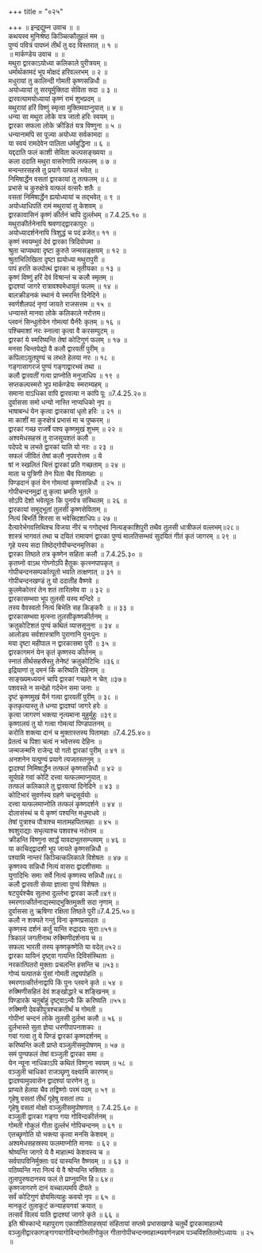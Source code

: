+++
title = "०२५"

+++
॥ इन्द्रद्युम्न उवाच ॥ ॥  
कथयस्व मुनिश्रेष्ठ किञ्चित्कौतूहलं मम ॥  
पुण्यं पवित्रं पापघ्नं तीर्थं तु वद विस्तरात् ॥ १ ॥  
॥ मार्कण्डेय उवाच ॥ ॥  
मथुरा द्वारकाऽयोध्या कलिकाले पुरीत्रयम् ॥  
धर्मार्थकामदं भूप मोक्षदं हरिवल्लभम् ॥ २ ॥  
मधुरायां तु कालिन्दी गोमती कृष्णसन्निधौ ॥  
अयोध्यायां तु सरयूर्मुक्तिदा सेविता सदा ॥ ३ ॥  
द्रारवत्यामयोध्यायां कृष्णं रामं शुभप्रदम् ॥  
मथुरायां हरिं विष्णुं स्मृत्वा मुक्तिमवाप्नुयात् ॥ ४ ॥  
धन्या सा मथुरा लोके यत्र जातो हरिः स्वयम् ॥  
द्वारका सफला लोके क्रीडितं यत्र विष्णुना ॥ ५ ॥  
धन्यानामपि सा पूज्या अयोध्या सर्वकामदा ॥  
या स्वयं रामदेवेन पालिता धर्मबुद्धिना ॥ ६ ॥  
यद्ददाति फलं काशी सेविता कल्पसङ्ख्यया ॥  
कला ददाति मथुरा वासरेणापि तत्फलम् ॥ ७ ॥  
मन्वन्तरसहस्रे तु प्रयागे यत्फलं भवेत् ॥  
निमिषार्द्धेन वसतां द्वारकायां तु तत्फलम् ॥ ८ ॥  
प्रभासे च कुरुक्षेत्रे यत्फलं वत्सरैः शतैः ॥  
वसतां निमिषार्द्धेन ह्ययोध्यायां च तद्भवेत् ॥ ९ ॥  
अयोध्याधिपतिं रामं मथुरायां तु केशवम् ॥  
द्वारकावासिनं कृष्णं कीर्तनं चापि दुर्ल्लभम् ॥ 7.4.25.१० ॥  
मथुराकीर्तनेनापि श्रवणाद्द्वारकापुरः ॥  
अयोध्यादर्शनेनापि त्रिशुद्धं च पदं व्रजेत्॥ ११ ॥  
कृष्णं स्वयम्भुवं देवं द्वारका त्रिदिवोपमा ॥  
श्रुता चाप्यथवा दृष्टा कुरुते जन्मसङ्क्षयम् ॥ १२ ॥  
श्रुताभिलिखिता दृष्टा ह्ययोध्या मथुरापुरी ॥  
पापं हरति कल्पोत्थं द्वारका च तृतीयका ॥ १३ ॥  
कृष्णं विष्णुं हरिं देवं विश्रान्तं च कलौ स्मृतम् ॥  
द्वादश्यां जागरे रात्रावश्वमेधायुतं फलम् ॥ १४ ॥  
बालक्रीडनकं स्थानं ये स्मरन्ति दिनेदिने ॥  
स्वर्णशैलपदं नृणां जायते राजसत्तम ॥ १५ ॥  
धन्यास्ते मानवा लोके कलिकाले नरोत्तम॥  
प्लवनं सिन्धुतोयेन गोमत्यां यैर्नरैः कृतम् ॥ १६ ॥  
पश्चिमाशां नरः स्नात्वा कृत्वा वै करसम्पुटम् ॥  
द्वारकां ये स्मरिष्यन्ति तेषां कोटिगुणं फलम् ॥ १७ ॥  
मनसा चिन्तयेद्यो वै कलौ द्वारवतीं पुरीम् ॥  
कपिलाऽयुतपुण्यं च लभते हेलया नरः ॥ १८ ॥  
गङ्गासागरजं पुण्यं गङ्गाद्वारभवं तथा ॥  
कलौ द्वारवतीं गत्वा प्राप्नोति मनुजाधिप ॥ १९ ॥  
सप्तकल्पस्मरो भूप मार्कण्डेयः स्मराम्यहम् ॥  
समाना वाऽधिका वापि द्वारवत्या न कापि पूः ॥7.4.25.२०॥  
दुर्वाससा समो धन्यो नास्ति नाप्यधिको नृप ॥  
भाषाबन्धं येन कृत्वा द्वारकायां धृतो हरिः ॥ २१ ॥  
मा काशीं मा कुरुक्षेत्रं प्रभासं मा च पुष्करम् ॥  
द्वारकां गच्छ राजर्षे पश्य कृष्णमुखं शुभम् ॥ २२ ॥  
अश्वमेधसहस्रं तु राजसूयशतं कलौ ॥  
पदेपदे च लभते द्वारकां याति यो नरः ॥ २३ ॥  
सफलं जीवितं तेषां कलौ नृपवरोत्तम ॥ ये  
षां न स्खलितं चित्तं द्वारकां प्रति गच्छताम् ॥ २४ ॥  
माता च पुत्रिणी तेन पिता चैव पितामहाः ॥  
पिण्डदानं कृतं येन गोमत्यां कृष्णसन्निधौ ॥ २५ ॥  
गोपीचन्दनमुद्रां तु कृत्वा भ्रमति भूतले ॥  
सोऽपि देशो भवेत्पूतः कि पुनर्यत्र संस्थितम् ॥ २६ ॥  
द्वारकायां समुद्भूतां तुलसीं कृष्णसेविताम् ॥  
नित्यं बिभर्ति शिरसा स भवेत्त्रिदशाधिपः॥ २७ ॥  
दैत्यारेर्भगवत्तिथिश्च विजया नीरं च गगोद्भवं नित्यङ्काशिपुरी तथैव तुलसी धात्रीफलं वल्लभम्॥२८॥  
शास्त्रं भागवतं तथा च दयितं रामायणं द्वारका पुण्यं मालतिसम्भवं सुदयितं गीतं कृतं जागरम् ॥ २९ ॥  
गृहे यस्य सदा तिष्ठेद्गोपीचन्दनमृत्तिका ॥  
द्वारका तिष्ठते तत्र कृष्णेन सहिता कलौ ॥ 7.4.25.३० ॥  
कृतघ्नो वाऽथ गोघ्नोऽपि हैतुकः कृत्स्नपापकृत् ॥  
गोपीचन्दनसम्पर्कात्पूतो भवति तत्क्षणात् ॥ ३१ ॥  
गोपीचन्दनखण्डं तु यो ददातीह वैष्णवे ॥  
कुलमेकोत्तरं तेन शतं तारितमेव वा ॥ ३२ ॥  
द्वारकासम्भवा भूप तुलसी यस्य मन्दिरे ॥  
तस्य वैवस्वतो नित्यं बिभेति सह किङ्करैः ॥ ॥ ३३ ॥  
द्वारकासम्भवा मृत्स्ना तुलसीकृष्णकीर्तनम् ॥  
क्रतुकोटिशतं पुण्यं कथितं व्याससूनुना ॥ ३४ ॥  
आलोड्य सर्वशास्त्राणि पुराणानि पुनःपुनः ॥  
मया दृष्टा महीपाल न द्वारकासमा पुरी ॥ ३५ ॥  
द्वारकागमनं येन कृतं कृष्णस्य कीर्तनम् ॥  
स्नातं तीर्थसहस्रैस्तु तेनेष्टं क्रतुकोटिभिः ॥३६॥  
इद्रियाणां तु दमनं किं करिष्यति देहिनाम् ॥  
साङ्ख्यमध्ययनं चापि द्वारकां गच्छते न चेत् ॥३७॥  
पशवस्ते न सन्देहो गर्दभेन समा जनाः ॥  
दृष्टं कृष्णमुखं यैर्न गत्वा द्वारवतीं पुरीम् ॥ ३८ ॥  
कृतकृत्यास्तु ते धन्या द्वादश्यां जागरे हरेः ॥  
कृत्वा जागरणं भक्त्या नृत्यमाना मुहुर्मुहुः ॥३९॥  
कृष्णालयं तु यो गत्वा गोमत्यां पिण्डपातनम् ॥  
करोति शक्त्या दानं च मुक्तास्तस्य पितामहाः ॥7.4.25.४०॥  
प्रेतत्वं च पिशा चत्वं न भवेत्तस्य देहिनः ॥  
जन्मजन्मनि राजेन्द्र यो गतो द्वारकां पुरीम् ॥ ४१ ॥  
अनशनेन यत्पुण्यं प्रयागे त्यजतस्तनुम् ॥  
द्वादश्यां निमिषार्द्धेन तत्फलं कृष्णसन्निधौ ॥ ४२ ॥  
सूर्यग्रहे गवां कोटिं दत्त्वा यत्फलमाप्नुयात् ॥  
तत्फलं कलिकाले तु द्वारवत्यां दिनेदिने ॥ ४३ ॥  
कोटिभारं सुवर्णस्य ग्रहणे चन्द्रसूर्ययोः ॥  
दत्त्वा यत्फलमाप्नोति तत्फलं कृष्णदर्शने ॥ ४४ ॥  
दोलासंस्थं च ये कृष्णं पश्यन्ति मधुमाधवे ॥  
तेषां पुत्राश्च पौत्राश्च मातामहपितामहाः ॥ ४५ ॥  
श्वशुराद्याः सभृत्याश्च पशवश्च नरोत्तम ॥  
क्रीडन्ति विष्णुना सार्द्धं यावदाभूतसम्प्लवम् ॥ ४६ ॥  
या काचिद्द्वादशी भूप जायते कृष्णसन्निधौ ॥  
पश्यामि नान्तरं किञ्चित्कलिकाले विशेषतः ॥ ४७ ॥  
कृष्णस्य सन्निधौ नित्यं वासरा द्वादशीसमाः ॥  
युगादिभिः समाः सर्वे नित्यं कृष्णस्य सन्निधौ॥४८॥  
कलौ द्वारवती सेव्या ज्ञात्वा पुण्यं विशेषतः ॥  
षटपुर्यश्चैव सुलभा दुर्ल्लभा द्वारका कलौ॥४९॥  
स्मरणात्कीर्तनाद्यस्माद्भुक्तिमुक्ती सदा नृणाम् ॥  
दुर्वाससा तु ऋषिणा रक्षिता तिष्ठते पुरी॥7.4.25.५०॥  
कलौ न शक्यते गन्तुं विना कृष्णप्रसादतः ॥  
कृष्णस्य दर्शनं कर्तुं यान्ति रुद्रादयः सुराः॥५१॥  
त्रिकालं जगतीनाथ रुक्मिणीदर्शनाय च ॥  
सफला भारती तस्य कृष्णकृष्णेति या वदेत्॥५२॥  
द्वारका यायिनं दृष्ट्वा गायन्ति दिविसंस्थिताः ॥  
नरकात्पितरो मुक्ताः प्रचलन्ति हसन्ति च ॥५३॥  
गोप्यं यत्पातकं पुंसां गोमती तद्व्यपोहति ॥  
स्मरणात्कीर्त्तनाद्वापि किं पुनः प्लवने कृते ॥ ५४ ॥  
रुक्मिणीसहितं देवं शङ्खोद्धारे च शङ्खिनम् ॥  
पिण्डारके चतुर्बाहुं दृष्ट्वाऽन्यैः किं करिष्यति ॥५५॥  
रुक्मिणी देवकीपुत्रश्चक्रतीर्थं च गोमती ॥  
गोपीनां चन्दनं लोके तुलसी दुर्लभा कलौ ॥ ५६ ॥  
दुर्लभास्ते सुता ज्ञेया धरणीपापनाशकाः ॥  
गयां गत्वा तु ये पिण्डं द्वारकां कृष्णदर्शनम् ॥  
करिष्यन्ति कलौ प्राप्ते वञ्जुलीसमुपोषणम् ॥ ५७ ॥  
समं पुण्यफलं तेषां वञ्जुली द्वारका समा ॥  
येन न्यूना नाधिकाऽपि कथितं विष्णुना स्वयम् ॥ ५८ ॥  
वञ्जुली चाधिकां राजञ्छृणु वक्ष्यामि कारणम्॥  
द्वादश्यामुपवासेन द्वादश्यां पारणेन तु ॥  
प्राप्यते हेलया चैव तद्विष्णोः परमं पदम् ॥ ५९ ॥  
गृहेषु वसतां तीर्थं गृहेषु वसतां तपः ॥  
गृहेषु वसतां मोक्षो वञ्जुलीसमुपोषणात् ॥ 7.4.25.६० ॥  
वञ्जुली द्वारका गङ्गा गया गोविन्दकीर्त्तनम् ॥  
गोमती गोकुलं गीता दुर्ल्लभं गोपिचन्दनम् ॥ ६१ ॥  
एतच्छृणोति यो भक्त्या कृत्वा मनसि केशवम् ॥  
अश्वमेधसहस्रस्य फलमाप्नोति मानवः ॥ ६२ ॥  
श्रोष्यन्ति जागरे ये वै माहात्म्यं केशवस्य च ॥  
सर्वपापविनिर्मुक्ताः पदं यास्यन्ति वैष्णवम् ॥ ॥ ६३ ॥  
पठिष्यन्ति नरा नित्यं ये वै श्रोप्यन्ति भक्तितः ॥  
तुलापुरुषदानस्य फलं ते प्राप्नुवन्ति हि॥ ६४॥  
कृष्णजागरणे दानं यच्चाल्पमपि दीयते ॥  
सर्वं कोटिगुणं ज्ञेयमित्याहुः कवयो नृप ॥ ६५ ॥  
मानकूटं तुलाकूटं कन्याहयगवां क्रयात् ॥  
तत्सर्वं विलयं याति द्वादश्यां जागरे कृते ॥ ६६ ॥  
इति श्रीस्कान्दे महापुराण एकाशीतिसाहस्र्यां संहितायां सप्तमे प्रभासखण्डे चतुर्थे द्वारकामाहात्म्ये वञ्जुलीद्वारकागङ्गागयागोविन्दगोमतीगोकुल गीतागोपीचन्दनमाहात्म्यवर्णनन्नाम पञ्चविंशतितमोऽध्यायः ॥ २५ ॥